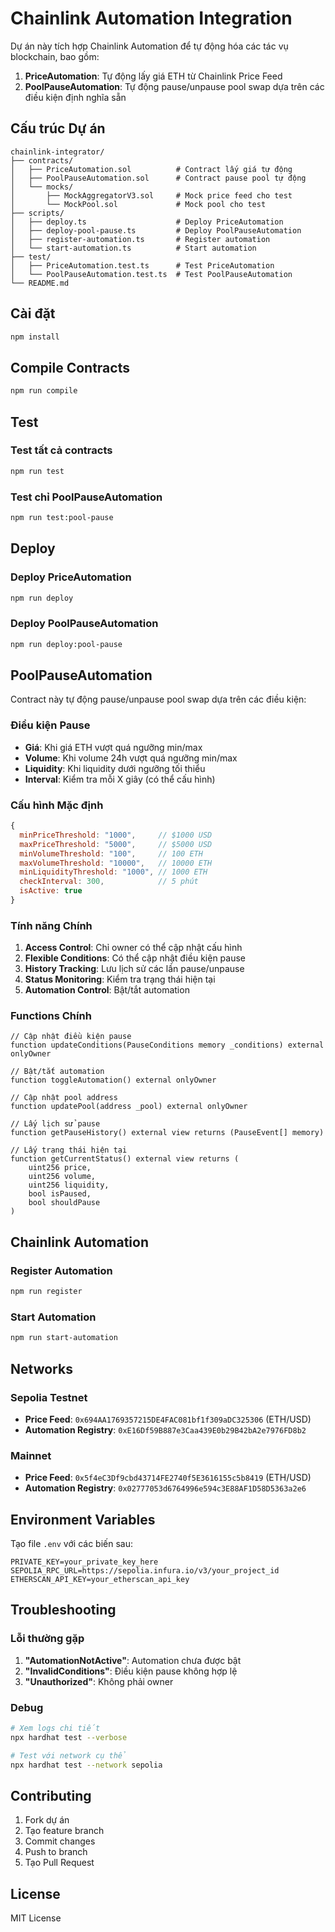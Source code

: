 # Chainlink Automation Integration

Dự án này tích hợp Chainlink Automation để tự động hóa các tác vụ blockchain, bao gồm:

1. **PriceAutomation**: Tự động lấy giá ETH từ Chainlink Price Feed
2. **PoolPauseAutomation**: Tự động pause/unpause pool swap dựa trên các điều kiện định nghĩa sẵn

## Cấu trúc Dự án

```
chainlink-integrator/
├── contracts/
│   ├── PriceAutomation.sol          # Contract lấy giá tự động
│   ├── PoolPauseAutomation.sol      # Contract pause pool tự động
│   └── mocks/
│       ├── MockAggregatorV3.sol     # Mock price feed cho test
│       └── MockPool.sol             # Mock pool cho test
├── scripts/
│   ├── deploy.ts                    # Deploy PriceAutomation
│   ├── deploy-pool-pause.ts         # Deploy PoolPauseAutomation
│   ├── register-automation.ts       # Register automation
│   └── start-automation.ts          # Start automation
├── test/
│   ├── PriceAutomation.test.ts      # Test PriceAutomation
│   └── PoolPauseAutomation.test.ts  # Test PoolPauseAutomation
└── README.md
```

## Cài đặt

```bash
npm install
```

## Compile Contracts

```bash
npm run compile
```

## Test

### Test tất cả contracts
```bash
npm run test
```

### Test chỉ PoolPauseAutomation
```bash
npm run test:pool-pause
```

## Deploy

### Deploy PriceAutomation
```bash
npm run deploy
```

### Deploy PoolPauseAutomation
```bash
npm run deploy:pool-pause
```

## PoolPauseAutomation

Contract này tự động pause/unpause pool swap dựa trên các điều kiện:

### Điều kiện Pause
- **Giá**: Khi giá ETH vượt quá ngưỡng min/max
- **Volume**: Khi volume 24h vượt quá ngưỡng min/max  
- **Liquidity**: Khi liquidity dưới ngưỡng tối thiểu
- **Interval**: Kiểm tra mỗi X giây (có thể cấu hình)

### Cấu hình Mặc định
```javascript
{
  minPriceThreshold: "1000",     // $1000 USD
  maxPriceThreshold: "5000",     // $5000 USD
  minVolumeThreshold: "100",     // 100 ETH
  maxVolumeThreshold: "10000",   // 10000 ETH
  minLiquidityThreshold: "1000", // 1000 ETH
  checkInterval: 300,            // 5 phút
  isActive: true
}
```

### Tính năng Chính

1. **Access Control**: Chỉ owner có thể cập nhật cấu hình
2. **Flexible Conditions**: Có thể cập nhật điều kiện pause
3. **History Tracking**: Lưu lịch sử các lần pause/unpause
4. **Status Monitoring**: Kiểm tra trạng thái hiện tại
5. **Automation Control**: Bật/tắt automation

### Functions Chính

```solidity
// Cập nhật điều kiện pause
function updateConditions(PauseConditions memory _conditions) external onlyOwner

// Bật/tắt automation
function toggleAutomation() external onlyOwner

// Cập nhật pool address
function updatePool(address _pool) external onlyOwner

// Lấy lịch sử pause
function getPauseHistory() external view returns (PauseEvent[] memory)

// Lấy trạng thái hiện tại
function getCurrentStatus() external view returns (
    uint256 price,
    uint256 volume,
    uint256 liquidity,
    bool isPaused,
    bool shouldPause
)
```

## Chainlink Automation

### Register Automation
```bash
npm run register
```

### Start Automation
```bash
npm run start-automation
```

## Networks

### Sepolia Testnet
- **Price Feed**: `0x694AA1769357215DE4FAC081bf1f309aDC325306` (ETH/USD)
- **Automation Registry**: `0xE16Df59B887e3Caa439E0b29B42bA2e7976FD8b2`

### Mainnet
- **Price Feed**: `0x5f4eC3Df9cbd43714FE2740f5E3616155c5b8419` (ETH/USD)
- **Automation Registry**: `0x02777053d6764996e594c3E88AF1D58D5363a2e6`

## Environment Variables

Tạo file `.env` với các biến sau:

```env
PRIVATE_KEY=your_private_key_here
SEPOLIA_RPC_URL=https://sepolia.infura.io/v3/your_project_id
ETHERSCAN_API_KEY=your_etherscan_api_key
```

## Troubleshooting

### Lỗi thường gặp

1. **"AutomationNotActive"**: Automation chưa được bật
2. **"InvalidConditions"**: Điều kiện pause không hợp lệ
3. **"Unauthorized"**: Không phải owner

### Debug

```bash
# Xem logs chi tiết
npx hardhat test --verbose

# Test với network cụ thể
npx hardhat test --network sepolia
```

## Contributing

1. Fork dự án
2. Tạo feature branch
3. Commit changes
4. Push to branch
5. Tạo Pull Request

## License

MIT License
